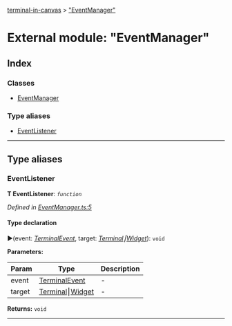 [terminal-in-canvas](../README.md) > ["EventManager"](../modules/_eventmanager_.md)



# External module: "EventManager"

## Index

### Classes

* [EventManager](../classes/_eventmanager_.eventmanager.md)


### Type aliases

* [EventListener](_eventmanager_.md#eventlistener)



---
## Type aliases
<a id="eventlistener"></a>

###  EventListener

**Τ EventListener**:  *`function`* 

*Defined in [EventManager.ts:5](https://github.com/danikaze/terminal-in-canvas/blob/a39a508/src/EventManager.ts#L5)*


#### Type declaration
►(event: *[TerminalEvent](../classes/_terminalevent_.terminalevent.md)*, target: *[Terminal](../classes/_terminal_.terminal.md)⎮[Widget](../classes/_widget_.widget.md)*): `void`



**Parameters:**

| Param | Type | Description |
| ------ | ------ | ------ |
| event | [TerminalEvent](../classes/_terminalevent_.terminalevent.md)   |  - |
| target | [Terminal](../classes/_terminal_.terminal.md)⎮[Widget](../classes/_widget_.widget.md)   |  - |





**Returns:** `void`






___


